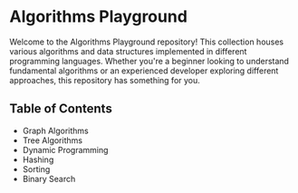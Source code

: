 # Algorithms Playground
Welcome to the Algorithms Playground repository! This collection houses various algorithms and data structures implemented in different programming languages. Whether you're a beginner looking to understand fundamental algorithms or an experienced developer exploring different approaches, this repository has something for you.

## Table of Contents
- Graph Algorithms
- Tree Algorithms
- Dynamic Programming
- Hashing
- Sorting
- Binary Search
